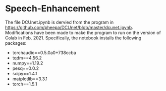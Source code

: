 # Speech-Enhancement

The file DCUnet.ipynb is dervied from the program in https://github.com/pheepa/DCUnet/blob/master/dcunet.ipynb. Modifications have been made to make the program to run on the version of Colab in Feb. 2021. Specifically, the notebook installs the following packages:

- torchaudio==0.5.0a0+738ccba
- tqdm==4.56.2
- numpy==1.19.2
- pesq==0.0.2
- scipy==1.4.1
- matplotlib==3.3.1
- torch==1.5.1
